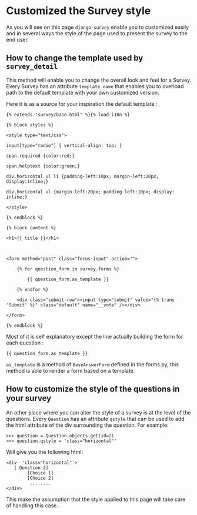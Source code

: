 # Customized the Survey style #
As you will see on this page `django-survey` enable you to customized easily and in several ways the style of the page used to present the survey to the end user.

## How to change the template used by `survey_detail` ##
This method will enable you to change the overall look and feel for a Survey. Every Survey has an attribute `template_name` that enables you to overload path to the default template with your own customized version.

Here it is as a source for your inspiration the default template :
```
{% extends "survey/base.html" %}{% load i18n %}

{% block styles %}

<style type="text/css">

input[type="radio"] { vertical-align: top; }

span.required {color:red;}

span.helptext {color:green;}

div.horizontal ul li {padding-left:10px; margin-left:10px; display:inline;}

div.horizontal ul {margin-left:20px; padding-left:10px; display: inline;}

</style>

{% endblock %}

{% block content %}

<h1>{{ title }}</h1>



<form method="post" class="focus-input" action="">

    {% for question_form in survey.forms %}

        {{ question_form.as_template }}

    {% endfor %}

    <div class="submit-row"><input type="submit" value="{% trans 'Submit' %}" class="default" name="__vote" /></div>

</form>

{% endblock %}

```

Most of it is self explanatory except the line actually building  the form for each question :
```
{{ question_form.as_template }}
```
`as_template` is a method of `BaseAnswerForm` defined in the forms.py, this method is able to render a form based on a template.


## How to customize the style of the questions in your survey ##
An other place where you can alter the style of a survey is at the level of the questions. Every `Question` has an attribute `qstyle` that can be used to add the html attribute of the div surrounding the question.
For example:
```
>>> question = Question.objects.get(id=2)
>>> question.qstyle = 'class="horizontal"' 
```
Will give you the following html:
```
<div  'class="horizontal"'> 
   [ Question 2]
        [Choice 1]
        [Choice 2]
         ........
</div> 
```

This make the assumption that the style applied to this page will take care of handling this case.